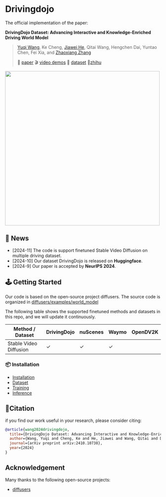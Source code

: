 # Drivingdojo

The official implementation of the paper:

**DrivingDojo Dataset: Advancing Interactive and Knowledge-Enriched Driving World Model**
> [Yuqi Wang](https://robertwyq.github.io/), Ke Cheng, [Jiawei He](https://jiaweihe.com/), Qitai Wang, Hengchen Dai, Yuntao Chen, Fei Xia, and [Zhaoxiang Zhang](https://zhaoxiangzhang.net/)
>
> 📑 [paper](https://arxiv.org/abs/2410.10738) 🎬 [video demos](https://drivingdojo.github.io/) 📖 [dataset](https://huggingface.co/datasets/Yuqi1997/DrivingDojo) 📢[zhihu](https://zhuanlan.zhihu.com/p/1551246719)

<div id="top" align="center">
<p align="left">
<image src="assets/dojo2.gif" width="500px" >
</p>
</div>

## 🚀 News
- [2024-11] The code is support finetuned Stable Video Diffusion on multiple driving dataset.
- [2024-10] Our dataset DrivingDojo is released on **Huggingface**.
- [2024-9] Our paper is accepted by **NeurIPS 2024**.


## 🕹️ Getting Started
Our code is based on the open-source project diffusers. The source code is organized in [diffusers/examples/world_model](diffusers/examples/world_model)

The following table shows the supported finetuned methods and datasets in this repo, and we will update it continuously.

| Method / Dataset      | DrivingDojo | nuScenes | Waymo | OpenDV2K |
|-----------------------|-------|------------|------|-------------|
| Stable Video Diffusion  |   ✓   |      ✓     |   ✓    |            |


### 📦 Installation
- [Installation](docs/INSTALL.md)
- [Dataset](docs/DATASET.md)
- [Training](docs/TRAINING.md)
- [Inference](docs/INFERENCE.md)

## 🌟Citation
if you find our work useful in your research, please consider citing:
```bibtex
@article{wang2024drivingdojo,
  title={DrivingDojo Dataset: Advancing Interactive and Knowledge-Enriched Driving World Model},
  author={Wang, Yuqi and Cheng, Ke and He, Jiawei and Wang, Qitai and Dai, Hengchen and Chen, Yuntao and Xia, Fei and Zhang, Zhaoxiang},
  journal={arXiv preprint arXiv:2410.10738},
  year={2024}
}
```

## Acknowledgement 
Many thanks to the following open-source projects:
* [diffusers](https://github.com/huggingface/diffusers)